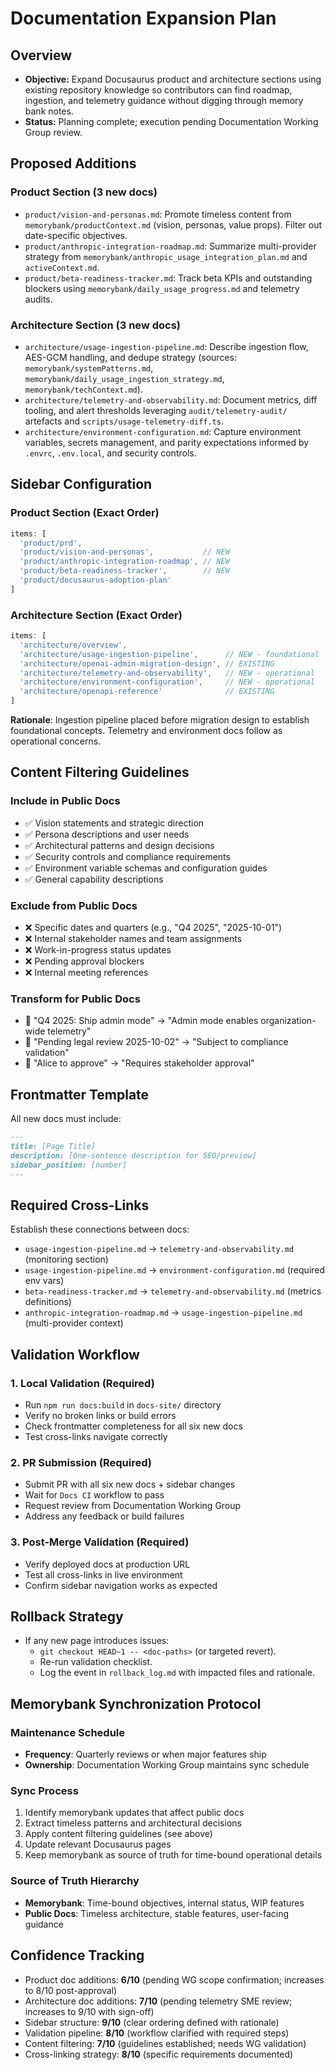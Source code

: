 # Documentation Expansion Plan

## Overview
- **Objective:** Expand Docusaurus product and architecture sections using existing repository knowledge so contributors can find roadmap, ingestion, and telemetry guidance without digging through memory bank notes.
- **Status:** Planning complete; execution pending Documentation Working Group review.

## Proposed Additions

### Product Section (3 new docs)
- `product/vision-and-personas.md`: Promote timeless content from `memorybank/productContext.md` (vision, personas, value props). Filter out date-specific objectives.
- `product/anthropic-integration-roadmap.md`: Summarize multi-provider strategy from `memorybank/anthropic_usage_integration_plan.md` and `activeContext.md`.
- `product/beta-readiness-tracker.md`: Track beta KPIs and outstanding blockers using `memorybank/daily_usage_progress.md` and telemetry audits.

### Architecture Section (3 new docs)
- `architecture/usage-ingestion-pipeline.md`: Describe ingestion flow, AES-GCM handling, and dedupe strategy (sources: `memorybank/systemPatterns.md`, `memorybank/daily_usage_ingestion_strategy.md`, `memorybank/techContext.md`).
- `architecture/telemetry-and-observability.md`: Document metrics, diff tooling, and alert thresholds leveraging `audit/telemetry-audit/` artefacts and `scripts/usage-telemetry-diff.ts`.
- `architecture/environment-configuration.md`: Capture environment variables, secrets management, and parity expectations informed by `.envrc`, `.env.local`, and security controls.

## Sidebar Configuration

### Product Section (Exact Order)
```typescript
items: [
  'product/prd',
  'product/vision-and-personas',           // NEW
  'product/anthropic-integration-roadmap', // NEW  
  'product/beta-readiness-tracker',        // NEW
  'product/docusaurus-adoption-plan'
]
```

### Architecture Section (Exact Order)
```typescript
items: [
  'architecture/overview',
  'architecture/usage-ingestion-pipeline',      // NEW - foundational
  'architecture/openai-admin-migration-design', // EXISTING
  'architecture/telemetry-and-observability',   // NEW - operational
  'architecture/environment-configuration',     // NEW - operational
  'architecture/openapi-reference'              // EXISTING
]
```

**Rationale**: Ingestion pipeline placed before migration design to establish foundational concepts. Telemetry and environment docs follow as operational concerns.

## Content Filtering Guidelines

### Include in Public Docs
- ✅ Vision statements and strategic direction
- ✅ Persona descriptions and user needs
- ✅ Architectural patterns and design decisions
- ✅ Security controls and compliance requirements
- ✅ Environment variable schemas and configuration guides
- ✅ General capability descriptions

### Exclude from Public Docs
- ❌ Specific dates and quarters (e.g., "Q4 2025", "2025-10-01")
- ❌ Internal stakeholder names and team assignments
- ❌ Work-in-progress status updates
- ❌ Pending approval blockers
- ❌ Internal meeting references

### Transform for Public Docs
- 🔄 "Q4 2025: Ship admin mode" → "Admin mode enables organization-wide telemetry"
- 🔄 "Pending legal review 2025-10-02" → "Subject to compliance validation"
- 🔄 "Alice to approve" → "Requires stakeholder approval"

## Frontmatter Template

All new docs must include:
```markdown
---
title: [Page Title]
description: [One-sentence description for SEO/preview]
sidebar_position: [number]
---
```

## Required Cross-Links

Establish these connections between docs:
- `usage-ingestion-pipeline.md` → `telemetry-and-observability.md` (monitoring section)
- `usage-ingestion-pipeline.md` → `environment-configuration.md` (required env vars)
- `beta-readiness-tracker.md` → `telemetry-and-observability.md` (metrics definitions)
- `anthropic-integration-roadmap.md` → `usage-ingestion-pipeline.md` (multi-provider context)

## Validation Workflow

### 1. Local Validation (Required)
- Run `npm run docs:build` in `docs-site/` directory
- Verify no broken links or build errors
- Check frontmatter completeness for all six new docs
- Test cross-links navigate correctly

### 2. PR Submission (Required)
- Submit PR with all six new docs + sidebar changes
- Wait for `Docs CI` workflow to pass
- Request review from Documentation Working Group
- Address any feedback or build failures

### 3. Post-Merge Validation (Required)
- Verify deployed docs at production URL
- Test all cross-links in live environment
- Confirm sidebar navigation works as expected

## Rollback Strategy
- If any new page introduces issues:
  - `git checkout HEAD~1 -- <doc-paths>` (or targeted revert).
  - Re-run validation checklist.
  - Log the event in `rollback_log.md` with impacted files and rationale.

## Memorybank Synchronization Protocol

### Maintenance Schedule
- **Frequency**: Quarterly reviews or when major features ship
- **Ownership**: Documentation Working Group maintains sync schedule

### Sync Process
1. Identify memorybank updates that affect public docs
2. Extract timeless patterns and architectural decisions
3. Apply content filtering guidelines (see above)
4. Update relevant Docusaurus pages
5. Keep memorybank as source of truth for time-bound operational details

### Source of Truth Hierarchy
- **Memorybank**: Time-bound objectives, internal status, WIP features
- **Public Docs**: Timeless architecture, stable features, user-facing guidance

## Confidence Tracking
- Product doc additions: **6/10** (pending WG scope confirmation; increases to 8/10 post-approval)
- Architecture doc additions: **7/10** (pending telemetry SME review; increases to 9/10 with sign-off)
- Sidebar structure: **9/10** (clear ordering defined with rationale)
- Validation pipeline: **8/10** (workflow clarified with required steps)
- Content filtering: **7/10** (guidelines established; needs WG validation)
- Cross-linking strategy: **8/10** (specific requirements documented)

